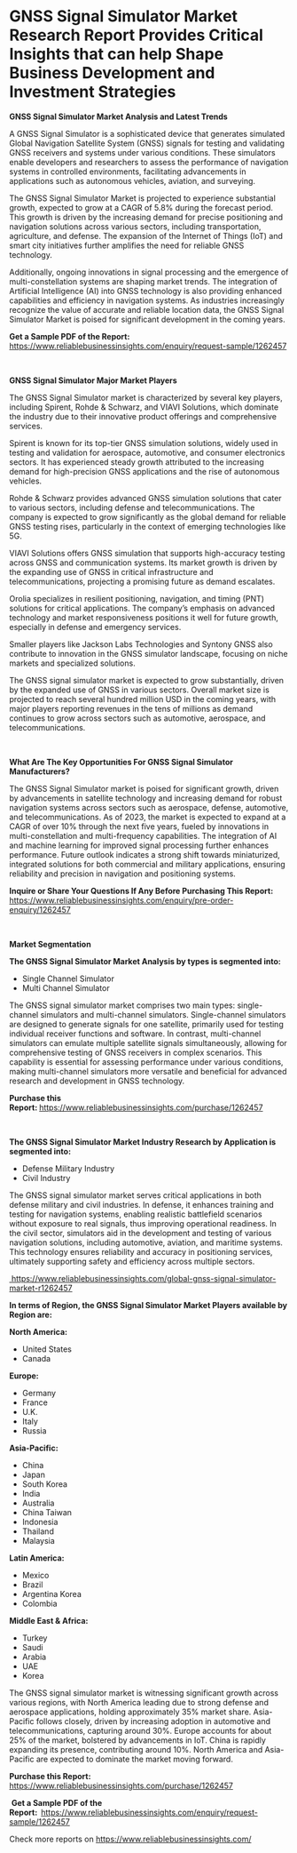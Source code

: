 <p><h1>GNSS Signal Simulator Market Research Report Provides Critical Insights that can help Shape Business Development and Investment Strategies</h1></p><p><strong>GNSS Signal Simulator Market Analysis and Latest Trends</strong></p>
<p><p>A GNSS Signal Simulator is a sophisticated device that generates simulated Global Navigation Satellite System (GNSS) signals for testing and validating GNSS receivers and systems under various conditions. These simulators enable developers and researchers to assess the performance of navigation systems in controlled environments, facilitating advancements in applications such as autonomous vehicles, aviation, and surveying.</p><p>The GNSS Signal Simulator Market is projected to experience substantial growth, expected to grow at a CAGR of 5.8% during the forecast period. This growth is driven by the increasing demand for precise positioning and navigation solutions across various sectors, including transportation, agriculture, and defense. The expansion of the Internet of Things (IoT) and smart city initiatives further amplifies the need for reliable GNSS technology.</p><p>Additionally, ongoing innovations in signal processing and the emergence of multi-constellation systems are shaping market trends. The integration of Artificial Intelligence (AI) into GNSS technology is also providing enhanced capabilities and efficiency in navigation systems. As industries increasingly recognize the value of accurate and reliable location data, the GNSS Signal Simulator Market is poised for significant development in the coming years.</p></p>
<p><strong>Get a Sample PDF of the Report:&nbsp;</strong> <a href="https://www.reliablebusinessinsights.com/enquiry/request-sample/1262457?utm_campaign=2271&utm_medium=2&utm_source=Github&utm_content=ia&utm_term=17022025&utm_id=gnss-signal-simulator">https://www.reliablebusinessinsights.com/enquiry/request-sample/1262457</a></p>
<p>&nbsp;</p>
<p><strong>GNSS Signal Simulator Major Market Players</strong></p>
<p><p>The GNSS Signal Simulator market is characterized by several key players, including Spirent, Rohde & Schwarz, and VIAVI Solutions, which dominate the industry due to their innovative product offerings and comprehensive services. </p><p>Spirent is known for its top-tier GNSS simulation solutions, widely used in testing and validation for aerospace, automotive, and consumer electronics sectors. It has experienced steady growth attributed to the increasing demand for high-precision GNSS applications and the rise of autonomous vehicles.</p><p>Rohde & Schwarz provides advanced GNSS simulation solutions that cater to various sectors, including defense and telecommunications. The company is expected to grow significantly as the global demand for reliable GNSS testing rises, particularly in the context of emerging technologies like 5G.</p><p>VIAVI Solutions offers GNSS simulation that supports high-accuracy testing across GNSS and communication systems. Its market growth is driven by the expanding use of GNSS in critical infrastructure and telecommunications, projecting a promising future as demand escalates.</p><p>Orolia specializes in resilient positioning, navigation, and timing (PNT) solutions for critical applications. The company’s emphasis on advanced technology and market responsiveness positions it well for future growth, especially in defense and emergency services.</p><p>Smaller players like Jackson Labs Technologies and Syntony GNSS also contribute to innovation in the GNSS simulator landscape, focusing on niche markets and specialized solutions.</p><p>The GNSS signal simulator market is expected to grow substantially, driven by the expanded use of GNSS in various sectors. Overall market size is projected to reach several hundred million USD in the coming years, with major players reporting revenues in the tens of millions as demand continues to grow across sectors such as automotive, aerospace, and telecommunications.</p></p>
<p>&nbsp;</p>
<p><strong>What Are The Key Opportunities For GNSS Signal Simulator Manufacturers?</strong></p>
<p><p>The GNSS Signal Simulator market is poised for significant growth, driven by advancements in satellite technology and increasing demand for robust navigation systems across sectors such as aerospace, defense, automotive, and telecommunications. As of 2023, the market is expected to expand at a CAGR of over 10% through the next five years, fueled by innovations in multi-constellation and multi-frequency capabilities. The integration of AI and machine learning for improved signal processing further enhances performance. Future outlook indicates a strong shift towards miniaturized, integrated solutions for both commercial and military applications, ensuring reliability and precision in navigation and positioning systems.</p></p>
<p><strong>Inquire or Share Your Questions If Any Before Purchasing This Report:</strong> <a href="https://www.reliablebusinessinsights.com/enquiry/pre-order-enquiry/1262457?utm_campaign=2271&utm_medium=2&utm_source=Github&utm_content=ia&utm_term=17022025&utm_id=gnss-signal-simulator">https://www.reliablebusinessinsights.com/enquiry/pre-order-enquiry/1262457</a></p>
<p>&nbsp;</p>
<p><strong>Market Segmentation</strong></p>
<p><strong>The GNSS Signal Simulator Market Analysis by types is segmented into:</strong></p>
<p><ul><li>Single Channel Simulator</li><li>Multi Channel Simulator</li></ul></p>
<p><p>The GNSS signal simulator market comprises two main types: single-channel simulators and multi-channel simulators. Single-channel simulators are designed to generate signals for one satellite, primarily used for testing individual receiver functions and software. In contrast, multi-channel simulators can emulate multiple satellite signals simultaneously, allowing for comprehensive testing of GNSS receivers in complex scenarios. This capability is essential for assessing performance under various conditions, making multi-channel simulators more versatile and beneficial for advanced research and development in GNSS technology.</p></p>
<p><strong>Purchase this Report:&nbsp;</strong><a href="https://www.reliablebusinessinsights.com/purchase/1262457?utm_campaign=2271&utm_medium=2&utm_source=Github&utm_content=ia&utm_term=17022025&utm_id=gnss-signal-simulator">https://www.reliablebusinessinsights.com/purchase/1262457</a></p>
<p>&nbsp;</p>
<p><strong>The GNSS Signal Simulator Market Industry Research by Application is segmented into:</strong></p>
<p><ul><li>Defense Military Industry</li><li>Civil Industry</li></ul></p>
<p><p>The GNSS signal simulator market serves critical applications in both defense military and civil industries. In defense, it enhances training and testing for navigation systems, enabling realistic battlefield scenarios without exposure to real signals, thus improving operational readiness. In the civil sector, simulators aid in the development and testing of various navigation solutions, including automotive, aviation, and maritime systems. This technology ensures reliability and accuracy in positioning services, ultimately supporting safety and efficiency across multiple sectors.</p></p>
<p><a href="https://www.reliablebusinessinsights.com/global-gnss-signal-simulator-market-r1262457?utm_campaign=2271&utm_medium=2&utm_source=Github&utm_content=ia&utm_term=17022025&utm_id=gnss-signal-simulator">&nbsp;https://www.reliablebusinessinsights.com/global-gnss-signal-simulator-market-r1262457</a></p>
<p><strong>In terms of Region, the GNSS Signal Simulator Market Players available by Region are:</strong></p>
<p>
    <p> <strong> North America: </strong>
        <ul>
            <li>United States</li>
            <li>Canada</li>
        </ul>
        </p> 
    <p> <strong> Europe: </strong>
        <ul>
            <li>Germany</li>
            <li>France</li>
            <li>U.K.</li>
            <li>Italy</li>
            <li>Russia</li>
        </ul>
        </p> 
    <p> <strong> Asia-Pacific: </strong>
        <ul>
            <li>China</li>
            <li>Japan</li>
            <li>South Korea</li>
            <li>India</li>
            <li>Australia</li>
            <li>China Taiwan</li>
            <li>Indonesia</li>
            <li>Thailand</li>
            <li>Malaysia</li>
        </ul>
        </p> 
    <p> <strong> Latin America: </strong>
        <ul>
            <li>Mexico</li>
            <li>Brazil</li>
            <li>Argentina Korea</li>
            <li>Colombia</li>
        </ul>
        </p> 
    <p> <strong> Middle East & Africa: </strong>
        <ul>
            <li>Turkey</li>
            <li>Saudi</li>
            <li>Arabia</li>
            <li>UAE</li>
            <li>Korea</li>
        </ul>
    </p>
    </p>
<p><p>The GNSS signal simulator market is witnessing significant growth across various regions, with North America leading due to strong defense and aerospace applications, holding approximately 35% market share. Asia-Pacific follows closely, driven by increasing adoption in automotive and telecommunications, capturing around 30%. Europe accounts for about 25% of the market, bolstered by advancements in IoT. China is rapidly expanding its presence, contributing around 10%. North America and Asia-Pacific are expected to dominate the market moving forward.</p></p>
<p><strong>Purchase this Report: </strong><a href="https://www.reliablebusinessinsights.com/purchase/1262457?utm_campaign=2271&utm_medium=2&utm_source=Github&utm_content=ia&utm_term=17022025&utm_id=gnss-signal-simulator">https://www.reliablebusinessinsights.com/purchase/1262457</a></p>
<p>&nbsp;<strong>Get a Sample PDF of the Report:&nbsp;&nbsp;</strong><a href="https://www.reliablebusinessinsights.com/enquiry/request-sample/1262457?utm_campaign=2271&utm_medium=2&utm_source=Github&utm_content=ia&utm_term=17022025&utm_id=gnss-signal-simulator">https://www.reliablebusinessinsights.com/enquiry/request-sample/1262457</a></p>
<p><strong></strong></p>
<p>Check more reports on <a href="https://www.reliablebusinessinsights.com/?utm_campaign=2271&utm_medium=2&utm_source=Github&utm_content=ia&utm_term=17022025&utm_id=gnss-signal-simulator">https://www.reliablebusinessinsights.com/</a></p>